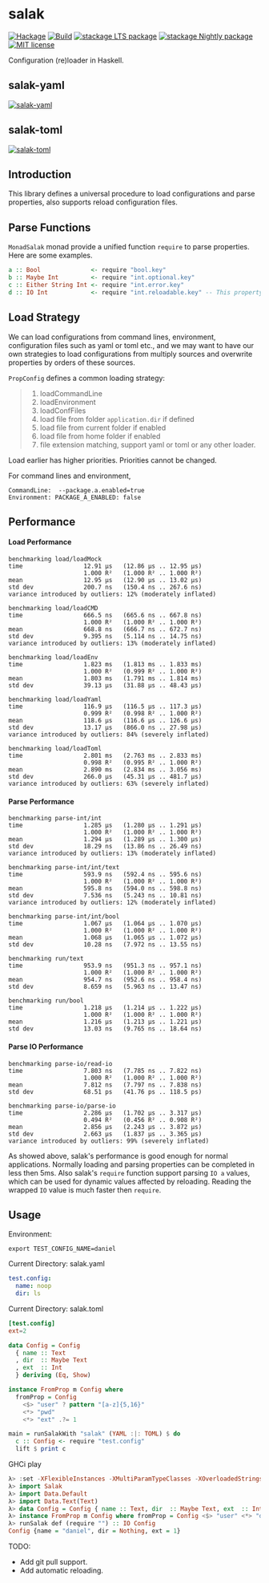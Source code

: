 # salak

[![Hackage](https://img.shields.io/hackage/v/salak.svg?logo=haskell)](https://hackage.haskell.org/package/salak)
[![Build](https://img.shields.io/travis/leptonyu/salak.svg?logo=travis)](https://travis-ci.org/leptonyu/salak)
[![stackage LTS package](http://stackage.org/package/salak/badge/lts)](http://stackage.org/lts/package/salak)
[![stackage Nightly package](http://stackage.org/package/salak/badge/nightly)](http://stackage.org/nightly/package/salak)
[![MIT license](https://img.shields.io/badge/license-MIT-blue.svg)](https://github.com/leptonyu/salak/blob/master/LICENSE)

Configuration (re)loader in Haskell.

## salak-yaml
[![salak-yaml](https://img.shields.io/hackage/v/salak-yaml.svg?logo=haskell)](https://hackage.haskell.org/package/salak-yaml)
## salak-toml
[![salak-toml](https://img.shields.io/hackage/v/salak-toml.svg?logo=haskell)](https://hackage.haskell.org/package/salak-toml)

## Introduction
This library defines a universal procedure to load configurations and parse properties, also supports reload configuration files.

## Parse Functions

`MonadSalak` monad provide a unified function `require` to parse properties. Here are some examples.

```Haskell
a :: Bool              <- require "bool.key"
b :: Maybe Int         <- require "int.optional.key"
c :: Either String Int <- require "int.error.key"
d :: IO Int            <- require "int.reloadable.key" -- This property can be changed by reloading configurations.
```

## Load Strategy
We can load configurations from command lines, environment, configuration files such as yaml or toml etc., and we may want to have our own strategies to load configurations from multiply sources and overwrite properties by orders of these sources.

`PropConfig` defines a common loading strategy:
> 1. loadCommandLine
> 2. loadEnvironment
> 3. loadConfFiles
> 4. load file from folder `application.dir` if defined
> 5. load file from current folder if enabled
> 6. load file from home folder if enabled
> 7. file extension matching, support yaml or toml or any other loader.

Load earlier has higher priorities. Priorities cannot be changed.

For command lines and environment, 
```
CommandLine:  --package.a.enabled=true
Environment: PACKAGE_A_ENABLED: false
```

## Performance

#### Load Performance

```log
benchmarking load/loadMock
time                 12.91 μs   (12.86 μs .. 12.95 μs)
                     1.000 R²   (1.000 R² .. 1.000 R²)
mean                 12.95 μs   (12.90 μs .. 13.02 μs)
std dev              200.7 ns   (150.4 ns .. 267.6 ns)
variance introduced by outliers: 12% (moderately inflated)

benchmarking load/loadCMD
time                 666.5 ns   (665.6 ns .. 667.8 ns)
                     1.000 R²   (1.000 R² .. 1.000 R²)
mean                 668.8 ns   (666.7 ns .. 672.7 ns)
std dev              9.395 ns   (5.114 ns .. 14.75 ns)
variance introduced by outliers: 13% (moderately inflated)

benchmarking load/loadEnv
time                 1.823 ms   (1.813 ms .. 1.833 ms)
                     1.000 R²   (0.999 R² .. 1.000 R²)
mean                 1.803 ms   (1.791 ms .. 1.814 ms)
std dev              39.13 μs   (31.88 μs .. 48.43 μs)

benchmarking load/loadYaml
time                 116.9 μs   (116.5 μs .. 117.3 μs)
                     0.999 R²   (0.998 R² .. 1.000 R²)
mean                 118.6 μs   (116.6 μs .. 126.6 μs)
std dev              13.17 μs   (866.0 ns .. 27.98 μs)
variance introduced by outliers: 84% (severely inflated)

benchmarking load/loadToml
time                 2.801 ms   (2.763 ms .. 2.833 ms)
                     0.998 R²   (0.995 R² .. 1.000 R²)
mean                 2.890 ms   (2.834 ms .. 3.056 ms)
std dev              266.0 μs   (45.31 μs .. 481.7 μs)
variance introduced by outliers: 63% (severely inflated)
```

#### Parse Performance

```log
benchmarking parse-int/int
time                 1.285 μs   (1.280 μs .. 1.291 μs)
                     1.000 R²   (1.000 R² .. 1.000 R²)
mean                 1.294 μs   (1.289 μs .. 1.300 μs)
std dev              18.29 ns   (13.86 ns .. 26.49 ns)
variance introduced by outliers: 13% (moderately inflated)

benchmarking parse-int/int/text
time                 593.9 ns   (592.4 ns .. 595.6 ns)
                     1.000 R²   (1.000 R² .. 1.000 R²)
mean                 595.8 ns   (594.0 ns .. 598.8 ns)
std dev              7.536 ns   (5.243 ns .. 10.81 ns)
variance introduced by outliers: 12% (moderately inflated)

benchmarking parse-int/int/bool
time                 1.067 μs   (1.064 μs .. 1.070 μs)
                     1.000 R²   (1.000 R² .. 1.000 R²)
mean                 1.068 μs   (1.065 μs .. 1.072 μs)
std dev              10.28 ns   (7.972 ns .. 13.55 ns)

benchmarking run/text
time                 953.9 ns   (951.3 ns .. 957.1 ns)
                     1.000 R²   (1.000 R² .. 1.000 R²)
mean                 954.7 ns   (952.6 ns .. 958.4 ns)
std dev              8.659 ns   (5.963 ns .. 13.47 ns)

benchmarking run/bool
time                 1.218 μs   (1.214 μs .. 1.222 μs)
                     1.000 R²   (1.000 R² .. 1.000 R²)
mean                 1.216 μs   (1.213 μs .. 1.221 μs)
std dev              13.03 ns   (9.765 ns .. 18.64 ns)
```

#### Parse IO Performance

```log
benchmarking parse-io/read-io
time                 7.803 ns   (7.785 ns .. 7.822 ns)
                     1.000 R²   (1.000 R² .. 1.000 R²)
mean                 7.812 ns   (7.797 ns .. 7.838 ns)
std dev              68.51 ps   (41.76 ps .. 118.5 ps)

benchmarking parse-io/parse-io
time                 2.286 μs   (1.702 μs .. 3.317 μs)
                     0.494 R²   (0.456 R² .. 0.908 R²)
mean                 2.856 μs   (2.243 μs .. 3.872 μs)
std dev              2.663 μs   (1.837 μs .. 3.365 μs)
variance introduced by outliers: 99% (severely inflated)
```

As showed above, salak's performance is good enough for normal applications. Normally loading and parsing properties can be completed in less then 5ms. Also salak's `require` function support parsing `IO a` values, which can be used for dynamic values affected by reloading. Reading the wrapped `IO` value is much faster then `require`.

## Usage

Environment:
```
export TEST_CONFIG_NAME=daniel
```
Current Directory:  salak.yaml
```YAML
test.config:
  name: noop
  dir: ls
```
Current Directory:  salak.toml
```TOML
[test.config]
ext=2
```

```Haskell
data Config = Config
  { name :: Text
  , dir  :: Maybe Text
  , ext  :: Int
  } deriving (Eq, Show)

instance FromProp m Config where
  fromProp = Config
    <$> "user" ? pattern "[a-z]{5,16}"
    <*> "pwd"
    <*> "ext" .?= 1

main = runSalakWith "salak" (YAML :|: TOML) $ do
  c :: Config <- require "test.config"
  lift $ print c
```

GHCi play
```Haskell
λ> :set -XFlexibleInstances -XMultiParamTypeClasses -XOverloadedStrings
λ> import Salak
λ> import Data.Default
λ> import Data.Text(Text)
λ> data Config = Config { name :: Text, dir  :: Maybe Text, ext  :: Int} deriving (Eq, Show)
λ> instance FromProp m Config where fromProp = Config <$> "user" <*> "dir" <*> "ext" .?= 1
λ> runSalak def (require "") :: IO Config
Config {name = "daniel", dir = Nothing, ext = 1}
```

TODO:
- Add git pull support.
- Add automatic reloading.
